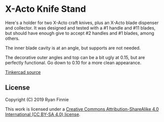 # X-Acto Knife Stand

Here's a holder for two X-Acto craft knives, plus an X-Acto blade dispenser and collector. It was designed and tested with a \#1 handle and \#11 blades, but should have enough give to accept \#2 handles and \#1 blades, among others.

The inner blade cavity is at an angle, but supports are not needed.

The decorative outer angles and top can be a bit ugly at 0.15, but are perfectly functional. Go down to 0.10 for a more clean appearance.

[Tinkercad source](https://www.tinkercad.com/things/cPkvK41inME-x-acto-knife-stand)

## License

Copyright (C) 2019 Ryan Finnie

This work is licensed under a [Creative Commons Attribution-ShareAlike 4.0 International (CC BY-SA 4.0) license](https://creativecommons.org/licenses/by-sa/4.0/).
